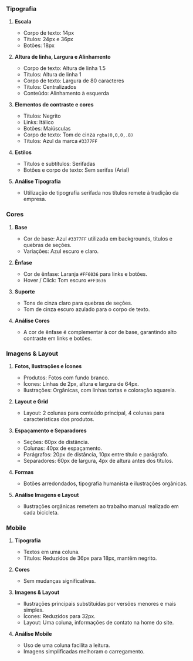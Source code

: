 

### Tipografia
1. **Escala**
   - Corpo de texto: 14px
   - Títulos: 24px e 36px
   - Botões: 18px

2. **Altura de linha, Largura e Alinhamento**
   - Corpo de texto: Altura de linha 1.5
   - Títulos: Altura de linha 1
   - Corpo de texto: Largura de 80 caracteres
   - Títulos: Centralizados
   - Conteúdo: Alinhamento à esquerda

3. **Elementos de contraste e cores**
   - Títulos: Negrito
   - Links: Itálico
   - Botões: Maiúsculas
   - Corpo de texto: Tom de cinza `rgba(0,0,0,.8)`
   - Títulos: Azul da marca `#3377FF`

4. **Estilos**
   - Títulos e subtítulos: Serifadas
   - Botões e corpo de texto: Sem serifas (Arial)

5. **Análise Tipografia**
   - Utilização de tipografia serifada nos títulos remete à tradição da empresa.

### Cores
1. **Base**
   - Cor de base: Azul `#3377FF` utilizada em backgrounds, títulos e quebras de seções.
   - Variações: Azul escuro e claro.

2. **Ênfase**
   - Cor de ênfase: Laranja `#FF6036` para links e botões.
   - Hover / Click: Tom escuro `#FF3636`

3. **Suporte**
   - Tons de cinza claro para quebras de seções.
   - Tom de cinza escuro azulado para o corpo de texto.

4. **Análise Cores**
   - A cor de ênfase é complementar à cor de base, garantindo alto contraste em links e botões.

### Imagens & Layout
1. **Fotos, Ilustrações e Ícones**
   - Produtos: Fotos com fundo branco.
   - Ícones: Linhas de 2px, altura e largura de 64px.
   - Ilustrações: Orgânicas, com linhas tortas e coloração aquarela.

2. **Layout e Grid**
   - Layout: 2 colunas para conteúdo principal, 4 colunas para características dos produtos.

3. **Espaçamento e Separadores**
   - Seções: 60px de distância.
   - Colunas: 40px de espaçamento.
   - Parágrafos: 20px de distância, 10px entre título e parágrafo.
   - Separadores: 60px de largura, 4px de altura antes dos títulos.

4. **Formas**
   - Botões arredondados, tipografia humanista e ilustrações orgânicas.

5. **Análise Imagens e Layout**
   - Ilustrações orgânicas remetem ao trabalho manual realizado em cada bicicleta.

### Mobile
1. **Tipografia**
   - Textos em uma coluna.
   - Títulos: Reduzidos de 36px para 18px, mantêm negrito.

2. **Cores**
   - Sem mudanças significativas.

3. **Imagens & Layout**
   - Ilustrações principais substituídas por versões menores e mais simples.
   - Ícones: Reduzidos para 32px.
   - Layout: Uma coluna, informações de contato na home do site.

4. **Análise Mobile**
   - Uso de uma coluna facilita a leitura.
   - Imagens simplificadas melhoram o carregamento.